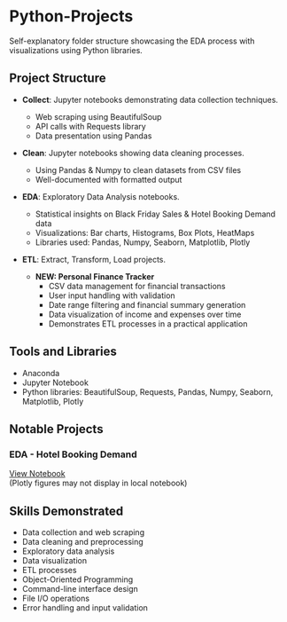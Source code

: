 # Python-Projects

Self-explanatory folder structure showcasing the EDA process with visualizations using Python libraries.

## Project Structure

- **Collect**: Jupyter notebooks demonstrating data collection techniques.
  - Web scraping using BeautifulSoup
  - API calls with Requests library
  - Data presentation using Pandas

- **Clean**: Jupyter notebooks showing data cleaning processes.
  - Using Pandas & Numpy to clean datasets from CSV files
  - Well-documented with formatted output

- **EDA**: Exploratory Data Analysis notebooks.
  - Statistical insights on Black Friday Sales & Hotel Booking Demand data
  - Visualizations: Bar charts, Histograms, Box Plots, HeatMaps
  - Libraries used: Pandas, Numpy, Seaborn, Matplotlib, Plotly

- **ETL**: Extract, Transform, Load projects.
  - **NEW: Personal Finance Tracker**
    - CSV data management for financial transactions
    - User input handling with validation
    - Date range filtering and financial summary generation
    - Data visualization of income and expenses over time
    - Demonstrates ETL processes in a practical application

## Tools and Libraries

- Anaconda
- Jupyter Notebook
- Python libraries: BeautifulSoup, Requests, Pandas, Numpy, Seaborn, Matplotlib, Plotly

## Notable Projects

### EDA - Hotel Booking Demand
[View Notebook](https://nbviewer.org/github/ShreevaniRao/Python-Projects/blob/main/EDA/Hotel%20Booking%20Demand%20-%20EDA.ipynb)  
(Plotly figures may not display in local notebook)

## Skills Demonstrated

- Data collection and web scraping
- Data cleaning and preprocessing
- Exploratory data analysis
- Data visualization
- ETL processes
- Object-Oriented Programming
- Command-line interface design
- File I/O operations
- Error handling and input validation
